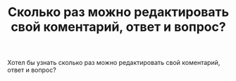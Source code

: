 ﻿---
title: "Сколько раз можно редактировать свой коментарий, ответ и вопрос?"
se.owner.user_id: 393148
se.owner.display_name: "edcft"
se.owner.link: "https://ru.meta.stackoverflow.com/users/393148/edcft"
se.link: "https://ru.meta.stackoverflow.com/questions/10502/%d0%a1%d0%ba%d0%be%d0%bb%d1%8c%d0%ba%d0%be-%d1%80%d0%b0%d0%b7-%d0%bc%d0%be%d0%b6%d0%bd%d0%be-%d1%80%d0%b5%d0%b4%d0%b0%d0%ba%d1%82%d0%b8%d1%80%d0%be%d0%b2%d0%b0%d1%82%d1%8c-%d1%81%d0%b2%d0%be%d0%b9-%d0%ba%d0%be%d0%bc%d0%b5%d0%bd%d1%82%d0%b0%d1%80%d0%b8%d0%b9-%d0%be%d1%82%d0%b2%d0%b5%d1%82-%d0%b8-%d0%b2%d0%be%d0%bf%d1%80%d0%be%d1%81"
se.question_id: 10502
se.post_type: question
---
<p>Хотел бы узнать сколько раз можно редактировать свой коментарий, ответ и вопрос?</p>

